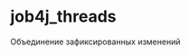 # job4j_threads
                                                                                                                                  
Объединение зафиксированных изменений